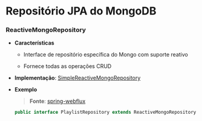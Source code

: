 # Repositório JPA do MongoDB

### ReactiveMongoRepository

* **Características**

  * Interface de repositório específica do Mongo com suporte reativo

  * Fornece todas as operações CRUD

* **Implementação**: [SimpleReactiveMongoRepository](https://docs.spring.io/spring-data/mongodb/docs/current/api/org/springframework/data/mongodb/repository/support/SimpleReactiveMongoRepository.html)

* **Exemplo**

  > **Fonte**: [spring-webflux](https://github.com/Aprendendo-programacao/spring-webflux)

  ```java
  public interface PlaylistRepository extends ReactiveMongoRepository<Playlist, String> {}
  ```